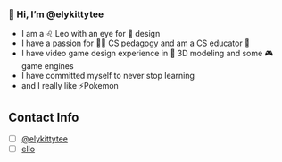 ### 👋 Hi, I’m @elykittytee
- I am a ♌ Leo with an eye for 📸 design
- I have a passion for 👩‍💻 CS pedagogy and am a CS educator 🚀
- I have video game design experience in 👾 3D modeling and some 🎮 game engines
- I have committed myself to never stop learning
- and I really like ⚡Pokemon

## Contact Info
- [ ] [@elykittytee](http://twitter.com/elykittytee)
- [ ] [ello](http://ello.co/elykittytee)
